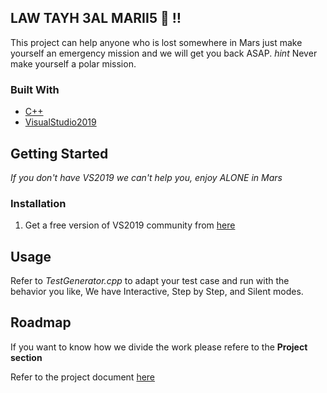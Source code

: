 <!-- ABOUT THE PROJECT -->
## LAW TAYH 3AL MARII5 :frowning_person: :bangbang:
This project can help anyone who is lost somewhere in Mars just make yourself an emergency mission and we will get you back ASAP. 
*hint*
Never make yourself a polar mission.

### Built With
* [C++](https://en.wikipedia.org/wiki/C%2B%2B)
* [VisualStudio2019](https://visualstudio.microsoft.com/downloads/)

<!-- GETTING STARTED -->
## Getting Started
*If you don't have VS2019 we can't help you,*
*enjoy ALONE in Mars*

### Installation

1. Get a free version of VS2019 community from [here](https://visualstudio.microsoft.com/vs/community/)
<!-- USAGE EXAMPLES -->
## Usage
Refer to *TestGenerator.cpp* to adapt your test case and run with the behavior you like,
We have Interactive, Step by Step, and Silent modes.

<!-- ROADMAP -->
## Roadmap
If you want to know how we divide the work please refere to the **Project section**

<!-- Document -->
Refer to the project document [here](https://docs.google.com/document/d/1slJYMvqXhukXwLSVhLEy-tEZ7N3maQ4otU-Q3fTG_as/edit)
